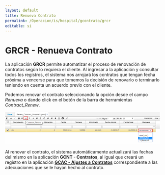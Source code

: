 ```yaml
---
layout: default
title: Renueva Contrato
permalink: /Operacion/is/hospital/gcontrato/grcr
editable: si
---
```


# GRCR - Renueva Contrato

La aplicación **GRCR** permite automatizar el proceso de renovación de contratos según lo requiera el cliente. Al ingresar a la aplicación y consultar todos los registros, el sistema nos arrojará los contratos que tengan fecha próxima a vencerse para que tomemos la decisión de renovarlo o terminarlo teniendo en cuenta un acuerdo previo con el cliente.  

Podemos renovar el contrato seleccionando la opción desde el campo _Renueva_ o dando click en el botón de la barra de herramientas _Contract_Renew_.  

![](gcrc.png)

Al renovar el contrato, el sistema automáticamente actualizará las fechas del mismo en la aplicación **GCNT - Contratos**, al igual que creará un registro en la aplicación [**GCAC - Ajustes a Contratos**](http://docs.oasiscom.com/Operacion/is/hospital/gcontrato/gcac) correspondiente a las adecuaciones que se le hayan hecho al contrato.  
